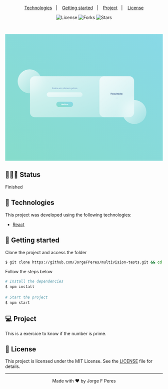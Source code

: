 <p align="center">
  <a href="#-technologies">Technologies</a>&nbsp;&nbsp;&nbsp;|&nbsp;&nbsp;&nbsp;
  <a href="#-layout">Getting started</a>&nbsp;&nbsp;&nbsp;|&nbsp;&nbsp;&nbsp;
  <a href="#-project">Project</a>&nbsp;&nbsp;&nbsp;|&nbsp;&nbsp;&nbsp;
  <a href="#-license">License</a>
</p>

<p align="center">
  <img  src="https://img.shields.io/static/v1?label=license&message=MIT&color=65dfc9&labelColor=121214" alt="License">
  
  <img src="https://img.shields.io/github/forks/JorgeFPeres/multivision-tests?label=forks&message=MIT&color=6cdbeb&labelColor=121214" alt="Forks">

  <img src="https://img.shields.io/github/stars/JorgeFPeres/multivision-tests?label=stars&message=MIT&color=6cdbeb&labelColor=121214" alt="Stars">
</p>

<br>

<p align="center">
  <img alt="example" src="public/image.png">
</p>

## 👨🏻‍💻 Status

Finished

## 🧪 Technologies

This project was developed using the following technologies:

- [React](https://reactjs.org)

## 🚀 Getting started

Clone the project and access the folder

```bash
$ git clone https://github.com/JorgeFPeres/multivision-tests.git && cd multivision-tests
```

Follow the steps below

```bash
# Install the dependencies
$ npm install

# Start the project
$ npm start
```

## 💻 Project

This is a exercice to know if the number is prime.


## 📝 License

This project is licensed under the MIT License. See the [LICENSE](LICENSE.md) file for details.

---

<p align="center">Made with ❤️ by Jorge F Peres</p>
